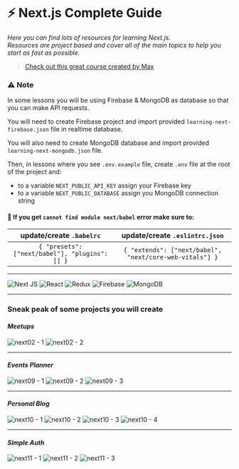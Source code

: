 # ⚡️ Next.js Complete Guide

*Here you can find lots of resources for learning Next.js.  
Resources are project based and cover all of the main topics to help you start as fast as possible.*

> [Check out this great course created by Max](https://www.udemy.com/course/nextjs-react-the-complete-guide/)

### ⚠️ Note
In some lessons you will be using Firebase & MongoDB as database so that you can make API requests.

You will need to create Firebase project and import provided `learning-next-firebase.json` file in realtime database.

You will also need to create MongoDB database and import provided `learning-next-mongodb.json` file.

Then, in lessons where you see `.env.example` file, create `.env` file at the root of the project and:
- to a variable `NEXT_PUBLIC_API_KEY` assign your Firebase key
- to a variable `NEXT_PUBLIC_DATABASE` assign you MongoDB connection string

#### 🛑 If you get `cannot find module next/babel` error make sure to:  
| update/create `.babelrc`|update/create `.eslintrc.json`|
|:------------------------:|:------------------------------:|
|`{ "presets": ["next/babel"], "plugins": [] }`|`{ "extends": ["next/babel", "next/core-web-vitals"] }`|
<hr />

![Next JS](https://img.shields.io/badge/Next-black?style=for-the-badge&logo=next.js&logoColor=white)
![React](https://img.shields.io/badge/react-%2320232a.svg?style=for-the-badge&logo=react&logoColor=%2361DAFB)
![Redux](https://img.shields.io/badge/redux-%23593d88.svg?style=for-the-badge&logo=redux&logoColor=white)
![Firebase](https://img.shields.io/badge/firebase-%23039BE5.svg?style=for-the-badge&logo=firebase)
![MongoDB](https://img.shields.io/badge/MongoDB-%234ea94b.svg?style=for-the-badge&logo=mongodb&logoColor=white)
<hr />

### Sneak peak of some projects you will create

#### *Meetups*
![next02 - 1](https://user-images.githubusercontent.com/46372998/211158365-d9c77fe0-46e1-4510-9d94-f601d6c697f8.png)
![next02 - 2](https://user-images.githubusercontent.com/46372998/211158373-7e5c968e-a9c2-4710-bdef-317933c85a79.png)
<hr />

#### *Events Planner*
![next09 - 1](https://user-images.githubusercontent.com/46372998/211158381-4cf052c0-26c2-4e71-bd46-4ad3b740cf87.png)
![next09 - 2](https://user-images.githubusercontent.com/46372998/211158384-bda6b5dc-0d76-455f-bf8c-a83ae9d7dde1.png)
![next09 - 3](https://user-images.githubusercontent.com/46372998/211158387-d375b449-034c-4429-9fd4-c2d31c8e144b.png)
<hr />

#### *Personal Blog*
![next10 - 1](https://user-images.githubusercontent.com/46372998/211158420-f2ecd792-2255-412f-ab05-b30f79c5bce1.png)
![next10 - 2](https://user-images.githubusercontent.com/46372998/211158424-466d1600-a939-4a67-ab0f-5e966e1826cf.png)
![next10 - 3](https://user-images.githubusercontent.com/46372998/211158432-c499b5f5-0308-4683-a012-c5ebc45aa6f9.png)
![next10 - 4](https://user-images.githubusercontent.com/46372998/211158434-96935b99-f115-488b-b006-352bb965f51f.png)
<hr />

#### *Simple Auth*
![next11 - 1](https://user-images.githubusercontent.com/46372998/211158438-ad769406-aa3a-44e2-9303-9e37dd0a5d47.png)
![next11 - 2](https://user-images.githubusercontent.com/46372998/211158449-a010388e-c7ab-489d-a0a7-897ae2f6508e.png)
![next11 - 3](https://user-images.githubusercontent.com/46372998/211158457-d6d0cec9-1707-4b78-8e9a-33901bf07da9.png)
